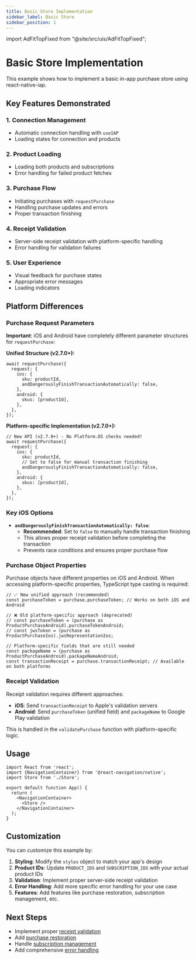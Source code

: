 ```yaml
---
title: Basic Store Implementation
sidebar_label: Basic Store
sidebar_position: 1
---
```


import AdFitTopFixed from "@site/src/uis/AdFitTopFixed";

# Basic Store Implementation

<AdFitTopFixed />

This example shows how to implement a basic in-app purchase store using react-native-iap.

## Key Features Demonstrated

### 1. Connection Management

- Automatic connection handling with `useIAP`
- Loading states for connection and products

### 2. Product Loading

- Loading both products and subscriptions
- Error handling for failed product fetches

### 3. Purchase Flow

- Initiating purchases with `requestPurchase`
- Handling purchase updates and errors
- Proper transaction finishing

### 4. Receipt Validation

- Server-side receipt validation with platform-specific handling
- Error handling for validation failures

### 5. User Experience

- Visual feedback for purchase states
- Appropriate error messages
- Loading indicators

## Platform Differences

### Purchase Request Parameters

**Important**: iOS and Android have completely different parameter structures for `requestPurchase`:

**Unified Structure (v2.7.0+):**

```tsx
await requestPurchase({
  request: {
    ios: {
      sku: productId,
      andDangerouslyFinishTransactionAutomatically: false,
    },
    android: {
      skus: [productId],
    },
  },
});
```

**Platform-specific Implementation (v2.7.0+):**

```tsx
// New API (v2.7.0+) - No Platform.OS checks needed!
await requestPurchase({
  request: {
    ios: {
      sku: productId,
      // Set to false for manual transaction finishing
      andDangerouslyFinishTransactionAutomatically: false,
    },
    android: {
      skus: [productId],
    },
  },
});
```

### Key iOS Options

- **`andDangerouslyFinishTransactionAutomatically: false`**:
  - **Recommended**: Set to `false` to manually handle transaction finishing
  - This allows proper receipt validation before completing the transaction
  - Prevents race conditions and ensures proper purchase flow

### Purchase Object Properties

Purchase objects have different properties on iOS and Android. When accessing platform-specific properties, TypeScript type casting is required:

```tsx
// ✅ New unified approach (recommended)
const purchaseToken = purchase.purchaseToken; // Works on both iOS and Android

// ❌ Old platform-specific approach (deprecated)
// const purchaseToken = (purchase as ProductPurchaseAndroid).purchaseTokenAndroid;
// const jwsToken = (purchase as ProductPurchaseIos).jwsRepresentationIos;

// Platform-specific fields that are still needed
const packageName = (purchase as ProductPurchaseAndroid).packageNameAndroid;
const transactionReceipt = purchase.transactionReceipt; // Available on both platforms
```

### Receipt Validation

Receipt validation requires different approaches:

- **iOS**: Send `transactionReceipt` to Apple's validation servers
- **Android**: Send `purchaseToken` (unified field) and `packageName` to Google Play validation

This is handled in the `validatePurchase` function with platform-specific logic.

## Usage

```tsx
import React from 'react';
import {NavigationContainer} from '@react-navigation/native';
import Store from './Store';

export default function App() {
  return (
    <NavigationContainer>
      <Store />
    </NavigationContainer>
  );
}
```

## Customization

You can customize this example by:

1. **Styling**: Modify the `styles` object to match your app's design
2. **Product IDs**: Update `PRODUCT_IDS` and `SUBSCRIPTION_IDS` with your actual product IDs
3. **Validation**: Implement proper server-side receipt validation
4. **Error Handling**: Add more specific error handling for your use case
5. **Features**: Add features like purchase restoration, subscription management, etc.

## Next Steps

- Implement proper [receipt validation](../guides/purchases#receipt-validation)
- Add [purchase restoration](../guides/purchases#purchase-restoration)
- Handle [subscription management](../api/methods/core-methods#deeplinktosubscriptions)
- Add comprehensive [error handling](../guides/troubleshooting)
